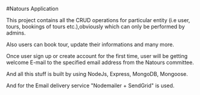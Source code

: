 #Natours Application

This project contains all the CRUD operations for particular entity (i.e user, tours, bookings of tours etc.),obviously
which can only be performed by admins. 

Also users can book tour, update their informations and many more.

Once user sign up or create account for the first time, user will be getting welcome E-mail to the specified email address from the Natours committee.

And all this stuff is built by using NodeJs, Express, MongoDB, Mongoose.

And for the Email delivery service "Nodemailer + SendGrid" is used.
